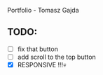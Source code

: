 Portfolio - Tomasz Gajda
## TODO:
- [ ] fix that button
- [ ] add scroll to the top button
- [x] RESPONSIVE !!!💀